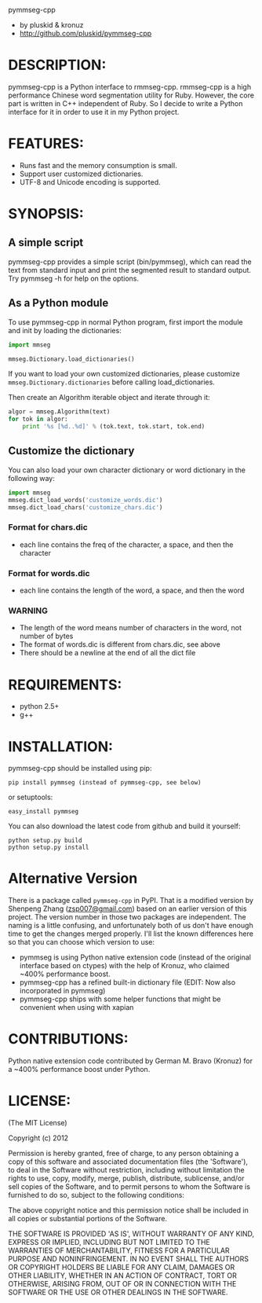 pymmseg-cpp

* by pluskid & kronuz
* http://github.com/pluskid/pymmseg-cpp

# DESCRIPTION:

pymmseg-cpp is a Python interface to rmmseg-cpp. rmmseg-cpp is a high
performance Chinese word segmentation utility for Ruby. However, the
core part is written in C++ independent of Ruby. So I decide to write
a Python interface for it in order to use it in my Python project.

# FEATURES:

* Runs fast and the memory consumption is small.
* Support user customized dictionaries.
* UTF-8 and Unicode encoding is supported.

# SYNOPSIS:

## A simple script

pymmseg-cpp provides a simple script (bin/pymmseg), which can read the
text from standard input and print the segmented result to standard
output. Try pymmseg -h for help on the options.

## As a Python module

To use pymmseg-cpp in normal Python program, first import the module and
init by loading the dictionaries:

```python
import mmseg

mmseg.Dictionary.load_dictionaries()
```

If you want to load your own customized dictionaries, please customize
`mmseg.Dictionary.dictionaries` before calling load_dictionaries.

Then create an Algorithm iterable object and iterate through it:

```python
algor = mmseg.Algorithm(text)
for tok in algor:
    print '%s [%d..%d]' % (tok.text, tok.start, tok.end)
```

## Customize the dictionary

You can also load your own character dictionary or word dictionary in the
following way:

```python
import mmseg
mmseg.dict_load_words('customize_words.dic')
mmseg.dict_load_chars('customize_chars.dic')
```

### Format for chars.dic

* each line contains the freq of the character, a space, and then the character

### Format for words.dic

* each line contains the length of the word, a space, and then the word

### WARNING

* The length of the word means number of characters in the word, not number of bytes
* The format of words.dic is different from chars.dic, see above
* There should be a newline at the end of all the dict file

# REQUIREMENTS:

* python 2.5+
* g++

# INSTALLATION:

pymmseg-cpp should be installed using pip:

```
pip install pymmseg (instead of pymmseg-cpp, see below)
```

or setuptools:

```
easy_install pymmseg
```

You can also download the latest code from github and build it yourself:

```
python setup.py build
python setup.py install
```

# Alternative Version

There is a package called `pymmseg-cpp` in PyPI. That is a modified version by Shenpeng Zhang (zsp007@gmail.com) based on an earlier version of this project. The version number in those two packages are independent. The naming is a little confusing, and unfortunately both of us don't have enough time to get the changes merged properly. I'll list the known differences here so that you can choose which version to use:

* pymmseg is using Python native extension code (instead of the original interface based on ctypes) with the help of Kronuz, who claimed ~400% performance boost.
* pymmseg-cpp has a refined built-in dictionary file (EDIT: Now also incorporated in pymmseg)
* pymmseg-cpp ships with some helper functions that might be convenient when using with xapian

# CONTRIBUTIONS:

Python native extension code contributed by German M. Bravo (Kronuz)
for a ~400% performance boost under Python.

# LICENSE:

(The MIT License)

Copyright (c) 2012

Permission is hereby granted, free of charge, to any person obtaining
a copy of this software and associated documentation files (the
'Software'), to deal in the Software without restriction, including
without limitation the rights to use, copy, modify, merge, publish,
distribute, sublicense, and/or sell copies of the Software, and to
permit persons to whom the Software is furnished to do so, subject to
the following conditions:

The above copyright notice and this permission notice shall be
included in all copies or substantial portions of the Software.

THE SOFTWARE IS PROVIDED 'AS IS', WITHOUT WARRANTY OF ANY KIND,
EXPRESS OR IMPLIED, INCLUDING BUT NOT LIMITED TO THE WARRANTIES OF
MERCHANTABILITY, FITNESS FOR A PARTICULAR PURPOSE AND NONINFRINGEMENT.
IN NO EVENT SHALL THE AUTHORS OR COPYRIGHT HOLDERS BE LIABLE FOR ANY
CLAIM, DAMAGES OR OTHER LIABILITY, WHETHER IN AN ACTION OF CONTRACT,
TORT OR OTHERWISE, ARISING FROM, OUT OF OR IN CONNECTION WITH THE
SOFTWARE OR THE USE OR OTHER DEALINGS IN THE SOFTWARE.

